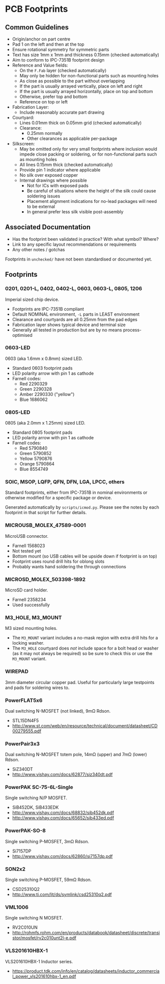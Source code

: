 # PCB Footprints

## Common Guidelines
* Origin/anchor on part centre
* Pad 1 on the left and then at the top
* Ensure rotational symmetry for symmetric parts
* Text has size 1mm x 1mm and thickness 0.15mm (checked automatically)
* Aim to conform to IPC-7351B footprint design
* Reference and Value fields:
    * On the `F.Fab` layer (checked automatically)
    * May only be hidden for non-functional parts such as mounting holes
    * As close as possible to the part without overlapping
    * If the part is usually arrayed vertically, place on left and right
    * If the part is usually arrayed horizontally, place on top and bottom
    * Otherwise, prefer top and bottom
    * Reference on top or left
* Fabrication Layer:
    * Include reasonably accurate part drawing
* Courtyard:
    * Lines 0.01mm thick on 0.05mm grid (checked automatically)
    * Clearance:
        * 0.25mm normally
        * Other clearances as applicable per-package
* Silkscreen:
    * May be omitted only for very small footprints where inclusion would 
      impede close packing or soldering, or for non-functional parts such as 
      mounting holes
    * All lines 0.15mm thick (checked automatically)
    * Provide pin 1 indicator where applicable
    * No silk over exposed copper
    * Internal drawings where possible
        * Not for ICs with exposed pads
        * Be careful of situations where the height of the silk could cause 
          soldering issues
        * Placement alignment indications for no-lead packages will need to be 
          external
        * In general prefer less silk visible post-assembly

## Associated Documentation
* Has the footprint been validated in practice? With what symbol? Where?
* Link to any specific layout recommendations or requirements
* Any other notes / gotchas

Footprints in `unchecked/` have not been standardised or documented yet.

## Footprints

### 0201, 0201-L, 0402, 0402-L, 0603, 0603-L, 0805, 1206

Imperial sized chip device.

 * Footprints are IPC-7351B compliant
 * Default NOMINAL environment, `-L` parts in LEAST environment
 * Clearance and courtyards are all 0.25mm from the pad edges
 * Fabrication layer shows typical device and terminal size
 * Generally all tested in production but are by no means process-optimised

### 0603-LED

0603 (aka 1.6mm x 0.8mm) sized LED.

 * Standard 0603 footprint pads
 * LED polarity arrow with pin 1 as cathode
 * Farnell codes:
    * Red 2290329
    * Green 2290328
    * Amber 2290330 ("yellow")
    * Blue 1686062

### 0805-LED

0805 (aka 2.0mm x 1.25mm) sized LED.

 * Standard 0805 footprint pads
 * LED polarity arrow with pin 1 as cathode
 * Farnell codes:
    * Red 5790840
    * Green 5790852
    * Yellow 5790876
    * Orange 5790864
    * Blue 8554749

### SOIC, MSOP, LQFP, QFN, DFN, LGA, LPCC, others

Standard footprints, either from IPC-7351B in nominal environments or otherwise 
modified for a specific package or device.

Generated automatically by `scripts/icmod.py`. Please see the notes by each 
footprint in that script for further details.

### MICROUSB_MOLEX_47589-0001

MicroUSB connector.

 * Farnell 1568023
 * Not tested yet
 * Bottom mount (so USB cables will be upside down if footprint is on top)
 * Footprint uses round drill hits for oblong slots
 * Probably wants hand soldering the through connections

### MICROSD_MOLEX_503398-1892

MicroSD card holder.

 * Farnell 2358234
 * Used successfully

### M3_HOLE, M3_MOUNT

M3 sized mounting holes.

 * The `M3_MOUNT` variant includes a no-mask region with extra drill hits for a 
   locking washer.
 * The `M3_HOLE` courtyard does _not_ include space for a bolt head or washer 
   (as it may not always be required) so be sure to check this or use the 
   `M3_MOUNT` variant. 

### WIREPAD

3mm diameter circular copper pad. Useful for particularly large testpoints and 
pads for soldering wires to.

### PowerFLAT5x6

Dual switching N-MOSFET (not linked), 9mΩ Rdson.

 * STL15DN4F5
 * http://www.st.com/web/en/resource/technical/document/datasheet/CD00279555.pdf

### PowerPair3x3

Dual switching N-MOSFET totem pole, 14mΩ (upper) and 7mΩ (lower) Rdson.

 * SiZ340DT
 * http://www.vishay.com/docs/62877/siz340dt.pdf

### PowerPAK SC-75-6L-Single

Single switching N/P MOSFET.

 * SiB452DK, SiB433EDK
 * http://www.vishay.com/docs/68832/sib452dk.pdf
 * http://www.vishay.com/docs/65652/sib433ed.pdf

### PowerPAK-SO-8

Single switching P-MOSFET, 3mΩ Rdson.

 * Si7157DP
 * http://www.vishay.com/docs/62860/si7157dp.pdf

### SON2x2

Single switching P-MOSFET, 59mΩ Rdson.

 * CSD25310Q2
 * http://www.ti.com/lit/ds/symlink/csd25310q2.pdf

### VML1006

Single switching N MOSFET.

 * RV2C010UN
 * http://rohmfs.rohm.com/en/products/databook/datasheet/discrete/transistor/mosfet/rv2c010unt2l-e.pdf

### VLS201610HBX-1

VLS201610HBX-1 Inductor series.

 * https://product.tdk.com/info/en/catalog/datasheets/inductor_commercial_power_vls201610hbx-1_en.pdf